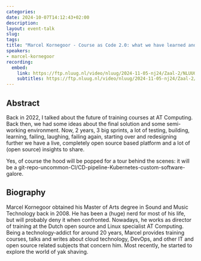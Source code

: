 ```yaml
---
categories:
date: 2024-10-07T14:12:43+02:00
description:
layout: event-talk
slug:
tags:
title: "Marcel Kornegoor - Course as Code 2.0: what we have learned and done since Nov 2022"
speakers:
- marcel-kornegoor
recording:
  embed:
    link: https://ftp.nluug.nl/video/nluug/2024-11-05-nj24/Zaal-2/NLUUG-NJ24-MarcelKornegoor-CourseAsCode2.mkv
    subtitles: https://ftp.nluug.nl/video/nluug/2024-11-05-nj24/Zaal-2/NLUUG-NJ24-MarcelKornegoor-CourseAsCode2.srt
---
```


## Abstract

Back in 2022, I talked about the future of training courses at AT Computing. Back then, we had some ideas about the final solution and some semi-working environment. Now, 2 years, 3 big sprints, a lot of testing, building, learning, failing, laughing, failing again, starting over and redesigning further we have a live, completely open source based platform and a lot of (open source) insights to share.

Yes, of course the hood will be popped for a tour behind the scenes: it will be a git-repo-uncommon-CI/CD-pipeline-Kubernetes-custom-software-galore.

## Biography

Marcel Kornegoor obtained his Master of Arts degree in Sound and Music Technology back in 2008. He has been a (huge) nerd for most of his life, but will probably deny it when confronted. Nowadays, he works as director of training at the Dutch open source and Linux specialist AT Computing. Being a technology-addict for around 20 years, Marcel provides training courses, talks and writes about cloud technology, DevOps, and other IT and open source related subjects that concern him. Most recently, he started to explore the world of yak shaving.
